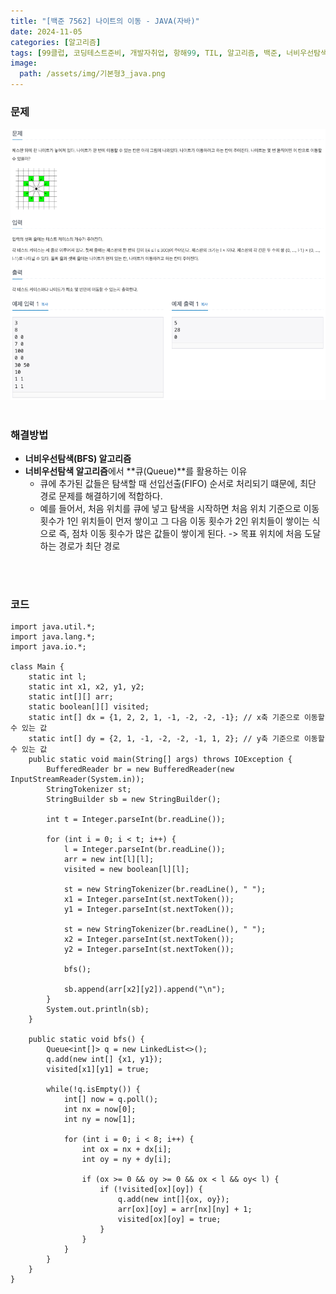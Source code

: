 ```yaml
---
title: "[백준 7562] 나이트의 이동 - JAVA(자바)"
date: 2024-11-05
categories: [알고리즘]
tags: [99클럽, 코딩테스트준비, 개발자취업, 항해99, TIL, 알고리즘, 백준, 너비우선탐색]
image:
  path: /assets/img/기본형3_java.png
---
```


### 문제
![img](/assets/img/algorithm/백준7562.png)
<br /><br />

### 해결방법
- **너비우선탐색(BFS) 알고리즘**
- **너비우선탐색 알고리즘**에서 **큐(Queue)**를 활용하는 이유
  - 큐에 추가된 값들은 탐색할 때 선입선출(FIFO) 순서로 처리되기 떄문에, 최단 경로 문제를 해결하기에 적합하다.
  - 예를 들어서, 처음 위치를 큐에 넣고 탐색을 시작하면 처음 위치 기준으로 이동 횟수가 1인 위치들이 먼저 쌓이고 그 다음 이동 횟수가 2인 위치들이 쌓이는 식으로 즉, 점차 이동 횟수가 많은 값들이 쌓이게 된다. 
    -> 목표 위치에 처음 도달하는 경로가 최단 경로

<br /><br />

### 코드
```
import java.util.*;
import java.lang.*;
import java.io.*;

class Main {
    static int l;
    static int x1, x2, y1, y2;
    static int[][] arr;
    static boolean[][] visited;
    static int[] dx = {1, 2, 2, 1, -1, -2, -2, -1}; // x축 기준으로 이동할 수 있는 값
    static int[] dy = {2, 1, -1, -2, -2, -1, 1, 2}; // y축 기준으로 이동할 수 있는 값
    public static void main(String[] args) throws IOException {
        BufferedReader br = new BufferedReader(new InputStreamReader(System.in));
        StringTokenizer st;
        StringBuilder sb = new StringBuilder();

        int t = Integer.parseInt(br.readLine());

        for (int i = 0; i < t; i++) {
            l = Integer.parseInt(br.readLine());
            arr = new int[l][l];
            visited = new boolean[l][l];
            
            st = new StringTokenizer(br.readLine(), " ");
            x1 = Integer.parseInt(st.nextToken());
            y1 = Integer.parseInt(st.nextToken());

            st = new StringTokenizer(br.readLine(), " ");
            x2 = Integer.parseInt(st.nextToken());
            y2 = Integer.parseInt(st.nextToken());

            bfs();
            
            sb.append(arr[x2][y2]).append("\n");
        }
        System.out.println(sb);
    }

    public static void bfs() {
        Queue<int[]> q = new LinkedList<>();
        q.add(new int[] {x1, y1});
        visited[x1][y1] = true;

        while(!q.isEmpty()) {
            int[] now = q.poll();
            int nx = now[0];
            int ny = now[1];

            for (int i = 0; i < 8; i++) {
                int ox = nx + dx[i];
                int oy = ny + dy[i];

                if (ox >= 0 && oy >= 0 && ox < l && oy< l) {
                    if (!visited[ox][oy]) {
                        q.add(new int[]{ox, oy});
                        arr[ox][oy] = arr[nx][ny] + 1;
                        visited[ox][oy] = true;
                    }
                }
            }
        }
    }
}
```
 
